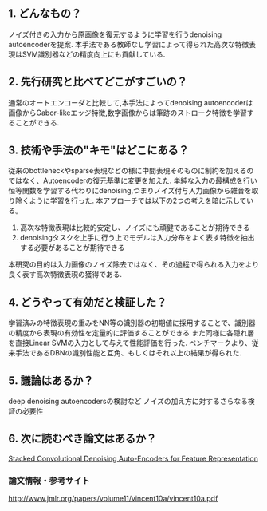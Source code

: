 ## 1. どんなもの？
ノイズ付きの入力から原画像を復元するように学習を行うdenoising autoencoderを提案.
本手法である教師なし学習によって得られた高次な特徴表現はSVM識別器などの精度向上にも貢献している.

## 2. 先行研究と比べてどこがすごいの？
通常のオートエンコーダと比較して,本手法によってdenoising autoencoderは画像からGabor-likeエッジ特徴,数字画像からは筆跡のストローク特徴を学習することができる.

## 3. 技術や手法の"キモ"はどこにある？
従来のbottleneckやsparse表現などの様に中間表現そのものに制約を加えるのではなく、Autoencoderの復元基準に変更を加えた.
単純な入力の最構成を行い恒等関数を学習する代わりにdenoising,つまりノイズ付与入力画像から雑音を取り除くように学習を行った.
本アプローチでは以下の2つの考えを暗に示している。
1. 高次な特徴表現は比較的安定し、ノイズにも頑健であることが期待できる
2. denoisingタスクを上手に行う上でモデルは入力分布をよく表す特徴を抽出する必要があることが期待できる

本研究の目的は入力画像のノイズ除去ではなく、その過程で得られる入力をより良く表す高次特徴表現の獲得である.

## 4. どうやって有効だと検証した？
学習済みの特徴表現の重みをNN等の識別器の初期値に採用することで、識別器の精度から表現の有効性を定量的に評価することができる
また同様に各隠れ層を直接Linear SVMの入力として与えて性能評価を行った.
ベンチマークより、従来手法であるDBNの識別性能と互角、もしくはそれ以上の結果が得られた.

## 5. 議論はあるか？
deep denoising autoencodersの検討など
ノイズの加え方に対するさらなる検証の必要性

## 6. 次に読むべき論文はあるか？
[Stacked Convolutional Denoising Auto-Encoders for Feature Representation](https://pdfs.semanticscholar.org/7da5/bb40e171c7cc9cffe82e66eea4faff936fc7.pdf)

### 論文情報・参考サイト
http://www.jmlr.org/papers/volume11/vincent10a/vincent10a.pdf
